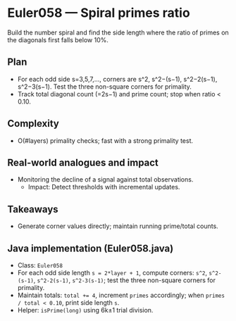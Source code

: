 # Euler058 — Spiral primes ratio

Build the number spiral and find the side length where the ratio of primes on the diagonals first falls below 10%.

## Plan

- For each odd side s=3,5,7,..., corners are s^2, s^2−(s−1), s^2−2(s−1), s^2−3(s−1). Test the three non-square corners for primality.
- Track total diagonal count (=2s−1) and prime count; stop when ratio < 0.10.

## Complexity
- O(#layers) primality checks; fast with a strong primality test.

## Real-world analogues and impact
- Monitoring the decline of a signal against total observations.
  - Impact: Detect thresholds with incremental updates.

## Takeaways
- Generate corner values directly; maintain running prime/total counts.


## Java implementation (Euler058.java)

- Class: `Euler058`
- For each odd side length `s = 2*layer + 1`, compute corners: `s^2`, `s^2-(s-1)`, `s^2-2(s-1)`, `s^2-3(s-1)`; test the three non-square corners for primality.
- Maintain totals: `total += 4`, increment `primes` accordingly; when `primes / total < 0.10`, print side length `s`.
- Helper: `isPrime(long)` using 6k±1 trial division.
